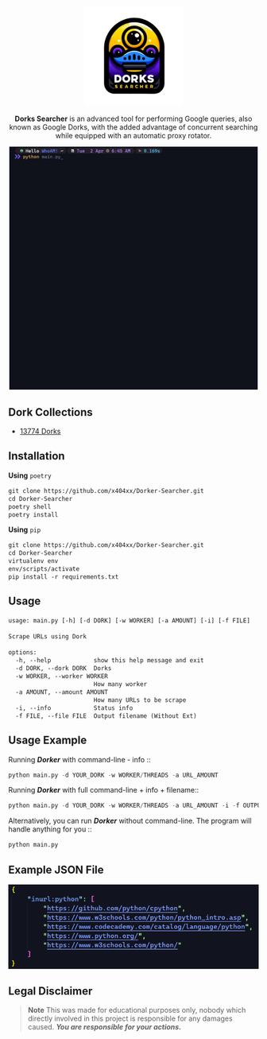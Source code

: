 <div align="center">

<img src="assets/logo.png" width="200" height="auto">

**Dorks Searcher** is an advanced tool for performing Google queries, also known as Google Dorks, with the added advantage of concurrent searching while equipped with an automatic proxy rotator.

<img src="assets/runner.gif" width="500" height="auto">

</div>

## **Dork Collections**

-   [13774 Dorks](dorks_collection/dorks.txt)

## **Installation**

**Using** `poetry`

```
git clone https://github.com/x404xx/Dorker-Searcher.git
cd Dorker-Searcher
poetry shell
poetry install
```

**Using** `pip`

```
git clone https://github.com/x404xx/Dorker-Searcher.git
cd Dorker-Searcher
virtualenv env
env/scripts/activate
pip install -r requirements.txt
```

## **Usage**

```
usage: main.py [-h] [-d DORK] [-w WORKER] [-a AMOUNT] [-i] [-f FILE]

Scrape URLs using Dork

options:
  -h, --help            show this help message and exit
  -d DORK, --dork DORK  Dorks
  -w WORKER, --worker WORKER
                        How many worker
  -a AMOUNT, --amount AMOUNT
                        How many URLs to be scrape
  -i, --info            Status info
  -f FILE, --file FILE  Output filename (Without Ext)
```

## **Usage Example**

Running _**Dorker**_ with command-line - info ::

```python
python main.py -d YOUR_DORK -w WORKER/THREADS -a URL_AMOUNT
```

Running _**Dorker**_ with full command-line + info + filename::

```python
python main.py -d YOUR_DORK -w WORKER/THREADS -a URL_AMOUNT -i -f OUTPUT_FILENAME(Without Extension)
```

Alternatively, you can run _**Dorker**_ without command-line. The program will handle anything for you ::

```python
python main.py
```

## **Example JSON File**

![](assets/result.png)

## **Legal Disclaimer**

> **Note**
> This was made for educational purposes only, nobody which directly involved in this project is responsible for any damages caused. **_You are responsible for your actions._**
